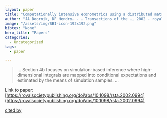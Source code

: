 ```yaml
---
layout: paper
title: "Computationally intensive econometrics using a distributed matrix-programming language"
author: "JA Doornik, DF Hendry… - … Transactions of the …, 2002 - royalsocietypublishing.org"
image: "/assets/img/SBI-icon-192x192.png"
bibtex: "None"
hero_title: "Papers"
categories:
  - Uncategorized
tags:
  - paper

---
```

>… Section 4b focuses on simulation-based inference where high-dimensional integrals are mapped into conditional expectations and estimated by the means of simulation samples. …

Link to paper: [https://royalsocietypublishing.org/doi/abs/10.1098/rsta.2002.0994](https://royalsocietypublishing.org/doi/abs/10.1098/rsta.2002.0994)

[cited by](https://scholar.google.com/scholar?cites=10687840113279456847&as_sdt=2005&sciodt=0,5&hl=en&num=20)
